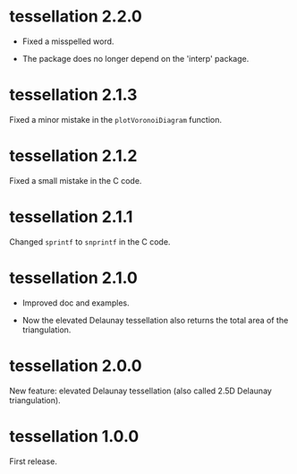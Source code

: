 # tessellation 2.2.0

- Fixed a misspelled word.

- The package does no longer depend on the 'interp' package.


# tessellation 2.1.3

Fixed a minor mistake in the `plotVoronoiDiagram` function.


# tessellation 2.1.2

Fixed a small mistake in the C code.


# tessellation 2.1.1

Changed `sprintf` to `snprintf` in the C code.


# tessellation 2.1.0

* Improved doc and examples.

* Now the elevated Delaunay tessellation also returns the total area of the 
triangulation.


# tessellation 2.0.0

New feature: elevated Delaunay tessellation (also called 2.5D Delaunay 
triangulation).


# tessellation 1.0.0

First release.
